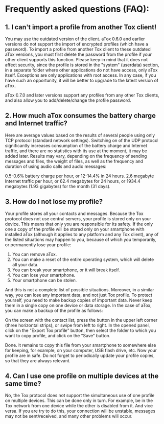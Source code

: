 # Frequently asked questions (FAQ):

## 1. I can't import a profile from another Tox client!

You may use the outdated version of the client. aTox 0.6.0 and earlier versions
do not support the import of encrypted profiles (which have a password). To
import a profile from another Tox client to these outdated aTox versions, you
must first delete the password from the profile if your other client supports
this function. Please keep in mind that it does not affect security, since the
profile is stored in the "system" (userdata) section, in a separate folder
where other applications do not have access, only aTox itself. Exceptions are
only applications with root access. In any case, if you have such an
opportunity, it will be better to upgrade to the latest version of aTox.

aTox 0.7.0 and later versions support any profiles from any other Tox clients,
and also allow you to add/delete/change the profile password.

## 2. How much aTox consumes the battery charge and Internet traffic?

Here are average values based on the results of several people using only TCP
protocol (standard network settings). Switching on of the UDP protocol
significantly increases consumption of the battery charge and Internet traffic,
and there are no statistics with its use at the moment, it may be added later.
Results may vary, depending on the frequency of sending messages and files, the
weight of files, as well as the frequency and duration of using audio calls and
audio messages:

0.5-0.6% battery charge per hour, or 12-14.4% in 24 hours.
2.6 megabyte Internet traffic per hour, or 62.4 megabytes for 24 hours, or
1934.4 megabytes (1.93 gigabytes) for the month (31 days).


## 3. How do I not lose my profile?

Your profile stores all your contacts and messages. Because the Tox protocol
does not use central servers, your profile is stored only on your device. This
means that only you are responsible for its safety. If the only one a copy of
the profile will be stored only on your smartphone with installed aTox
(although it applies to any platform and any Tox client), any of the listed
situations may happen to you, because of which you temporarily, or permanently
lose your profile:

1. You can remove aTox.
2. You can make a reset of the entire operating system, which will delete all
   your data.
3. You can break your smartphone, or it will break itself.
4. You can lose your smartphone.
5. Your smartphone can be stolen.

And this is not a complete list of possible situations. Moreover, in a similar
way, you can lose any important data, and not just Tox profile. To protect
yourself, you need to make backup copies of important data. Never keep them in
a single copy on one device or data storage. In the case of aTox, you can make
a backup of the profile as follows:

On the screen with the contact list, press the button in the upper left corner
(three horizontal strips), or swipe from left to right. In the opened panel,
click on the "Export Tox profile" button, then select the folder to which you
want to copy profile, and click on the "Save" button.

Done. It remains to copy this file from your smartphone to somewhere else for
keeping, for example, on your computer, USB flash drive, etc. Now your profile
are in safe. Do not forget to periodically update your profile copies, so that
they are always relevant.


## 4. Can I use one profile on multiple devices at the same time?

No, the Tox protocol does not support the simultaneous use of one profile on
multiple devices. This can be done only in turn. For example, be in the Tox
network from one device while the other is disabled from it. And vice versa. If
you are try to do this, your connection will be unstable, messages may not be
sent/received, and many other problems will occur.
